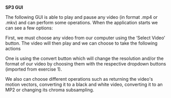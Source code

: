 ****SP3 GUI****

The following GUI is able to play and pause any video (in format .mp4 or .mkv) and can perform some operations.
When the application starts we can see a few options:


First, we must choose any video from our computer using the ‘Select Video’ button.
The video will then play and we can choose to take the following actions















One is using the convert button which will change the resolution and/or the format of our video by choosing them with the respective dropdown buttons (imported from exercise 1).


We also can choose different operations such as returning the video's motion vectors, converting it to a black and white video, converting it to an MP2 or changing its chroma subsampling.


